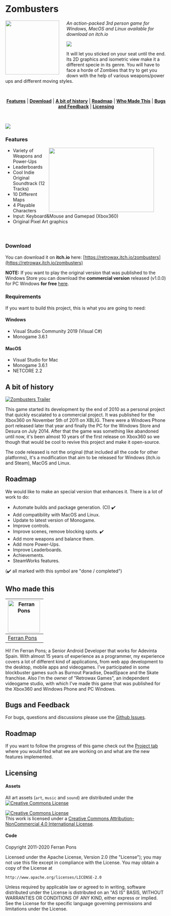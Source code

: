 Zombusters
==========

<img src="media/zombusters_logo.png" align="left" width="168px" height="168px"/>
<img align="left" width="0" height="168px" hspace="10"/>

*An action-packed 3rd person game for Windows, MacOS and Linux available for download on itch.io*

<a href="https://retrowax.itch.io/zombusters"><img src="https://img.shields.io/badge/zombusters-v1.1.0-green.svg" /></a>

It will let you sticked on your seat until the end. Its 2D graphics and isometric view make it a different specie in its genre. You will have to face a horde of Zombies that try to get you down with the help of various weapons/power ups and different moving styles.

<br/>

<p align="center">
<b><a href="#features">Features</a></b>
|
<b><a href="#download">Download</a></b>
|
<b><a href="#a-bit-of-history">A bit of history</a></b>
|
<b><a href="#roadmap">Roadmap</a></b>
|
<b><a href="#who-made-this">Who Made This</a></b>
|
<b><a href="#bugs-and-feedback">Bugs and Feedback</a></b>
|
<b><a href="#licensing">Licensing</a></b>
</p>
<br/>

<a href="https://retrowax.itch.io/zombusters"><img align="center" src="https://github.com/retrowax/Zombusters-Enhanced-Edition/raw/master/media/github_banner.png" /></a>
<br/>

### Features

<img align="right" width="0" height="328px" hspace="20"/>
<img src="https://store-images.s-microsoft.com/image/apps.65181.9007199266264130.ce1907f7-2a09-4572-9bf8-b23795a367f8.73855415-7fed-44c9-bbc4-793982d3029e?w=580&h=326&q=60&mode=letterbox&background=black" width="328" height="200px" align="right" />

* Variety of Weapons and Power-Ups
* Leaderboards
* Cool Indie Original Soundtrack (12 Tracks)
* 10 Different Maps
* 4 Playable Characters
* Input: Keyboard&Mouse and Gamepad (Xbox360)
* Original Pixel Art graphics
<br><br><br>


### Download

You can download it on **itch.io** here: [https://retrowax.itch.io/zombusters](https://retrowax.itch.io/zombusters)

**NOTE:** If you want to play the original version that was published to the Windows Store you can download the **commercial version** released (v1.0.0) for PC Windows **for free** [here](https://github.com/retrowax/Zombusters-Enhanced-Edition/raw/master/releases/ZombustersInstaller-v1.0.0.msi).

### Requirements

If you want to build this project, this is what you are going to need:

#### Windows
* Visual Studio Community 2019 (Visual C#)
* Monogame 3.6.1

#### MacOS
* Visual Studio for Mac
* Monogame 3.6.1
* NETCORE 2.2


A bit of history
----------------

[![Zombusters Trailer](https://img.youtube.com/vi/mYXBIZX9VgQ/0.jpg)](https://www.youtube.com/watch?v=mYXBIZX9VgQ)

This game started its development by the end of 2010 as a personal project that quickly escalated to a commercial project. It was published for the Xbox360 on November 5th of 2011 on XBLIG. There were a Windows Phone port released later that year and finally the PC for the Windows Store and Desura on July 2014. After that the game was something like abandoned until now, it's been almost 10 years of the first release on Xbox360 so we though that would be cool to revive this project and make it open-source.

The code released is not the original (that included all the code for other platforms), it's a modification that aim to be released for Windows (itch.io and Steam), MacOS and Linux.


Roadmap
-------

We would like to make an special version that enhances it. There is a lot of work to do:

* Automate builds and package generation. (CI) :heavy_check_mark:
* Add compatibility with MacOS and Linux.
* Update to latest version of Monogame.
* Improve controls.
* Improve scenes, remove blocking spots. :heavy_check_mark:
* Add more weapons and balance them.
* Add more Power-Ups.
* Improve Leaderboards.
* Achievements.
* SteamWorks features.

(:heavy_check_mark: all marked with this symbol are "done / completed")


Who made this
--------------

| <a href="https://github.com/ferranpons"><img src="https://avatars2.githubusercontent.com/u/1225463?v=3&s=460" alt="Ferran Pons" align="left" height="100" width="100" /></a>
|---
| [Ferran Pons](https://github.com/ferranpons)

Hi! I'm Ferran Pons; a Senior Android Developer that works for Adevinta Spain. With almost 15 years of experience as a programmer, my experience covers a lot of different kind of applications, from web app development to the desktop, mobile apps and videogames. I've participated in some blockbuster games such as Burnout Paradise, DeadSpace and the Skate franchise. Also I'm the owner of "Retrowax Games", an independent videogame studio, with which I've made this game that was published for the Xbox360 and Windows Phone and PC Windows.


Bugs and Feedback
-----------------

For bugs, questions and discussions please use the [Github Issues](https://github.com/retrowax/Zombusters/issues).


Roadmap
-------

If you want to follow the progress of this game check out the [Project tab](https://github.com/retrowax/Zombusters/projects/1) where you would find what we are working on and what are the new features implemented.


Licensing
---------

#### Assets

All art assets (``art``, ``music`` and
``sound``) are distributed under the <a rel="license" href="http://creativecommons.org/licenses/by-nc/4.0/"><img alt="Creative Commons License" style="border-width:0" src="https://i.creativecommons.org/l/by-nc/4.0/80x15.png" /></a>

<a rel="license" href="http://creativecommons.org/licenses/by-nc/4.0/"><img alt="Creative Commons License" style="border-width:0" src="https://i.creativecommons.org/l/by-nc/4.0/88x31.png" /></a><br />This work is licensed under a <a rel="license" href="http://creativecommons.org/licenses/by-nc/4.0/">Creative Commons Attribution-NonCommercial 4.0 International License</a>.


#### Code

Copyright 2011-2020 Ferran Pons

Licensed under the Apache License, Version 2.0 (the "License");
you may not use this file except in compliance with the License.
You may obtain a copy of the License at

    http://www.apache.org/licenses/LICENSE-2.0

Unless required by applicable law or agreed to in writing, software
distributed under the License is distributed on an "AS IS" BASIS,
WITHOUT WARRANTIES OR CONDITIONS OF ANY KIND, either express or implied.
See the License for the specific language governing permissions and
limitations under the License.
